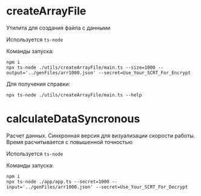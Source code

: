 # createArrayFile

Утилита для создания файла с данными

Используется `ts-node`

Команды запуска:

```
npm i
npx ts-node ./utils/createArrayFile/main.ts --size=1000 --output='../genFiles/arr1000.json' --secret=Use_Your_SCRT_For_Encrypt
```

Для получения справки:

```
npx ts-node ./utils/createArrayFile/main.ts --help
```

# calculateDataSyncronous

Расчет данных. Синхронная версия для визуализации скорости работы. Время
расчитывается с повышенной точностью

Используется `ts-node`

Команды запуска:

```
npm i
npx ts-node ./app/app.ts --secret=1000 --input='../genFiles/arr1000.json' --secret=Use_Your_SCRT_For_Decrypt
```
